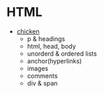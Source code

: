 # HTML
- [chicken](chicken.html)
    - p & headings
    - html, head, body
    - unorderd & ordered lists
    - anchor(hyperlinks)
    - images
    - comments
    - div & span